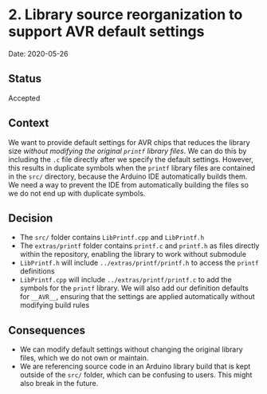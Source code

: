 # 2. Library source reorganization to support AVR default settings

Date: 2020-05-26

## Status

Accepted

## Context

We want to provide default settings for AVR chips that reduces the library size *without modifying the original `printf` library files*. We can do this by including the `.c` file directly after we specify the default settings. However, this results in duplicate symbols when the `printf` library files are contained in the `src/` directory, because the Arduino IDE automatically builds them. We need a way to prevent the IDE from automatically building the files so we do not end up with duplicate symbols.

## Decision

* The `src/` folder contains `LibPrintf.cpp` and `LibPrintf.h`
* The `extras/printf` folder contains `printf.c` and `printf.h` as files directly within the repository, enabling the library to work without submodule
* `LibPrintf.h` will include `../extras/printf/printf.h` to access the `printf` definitions
* `LibPrintf.cpp` will include `../extras/printf/printf.c` to add the symbols for the `printf` library. We will also add our definition defaults for `__AVR__`, ensuring that the settings are applied automatically without modifying build rules

## Consequences

* We can modify default settings without changing the original library files, which we do not own or maintain.
* We are referencing source code in an Arduino library build that is kept outside of the `src/` folder, which can be confusing to users. This might also break in the future.

